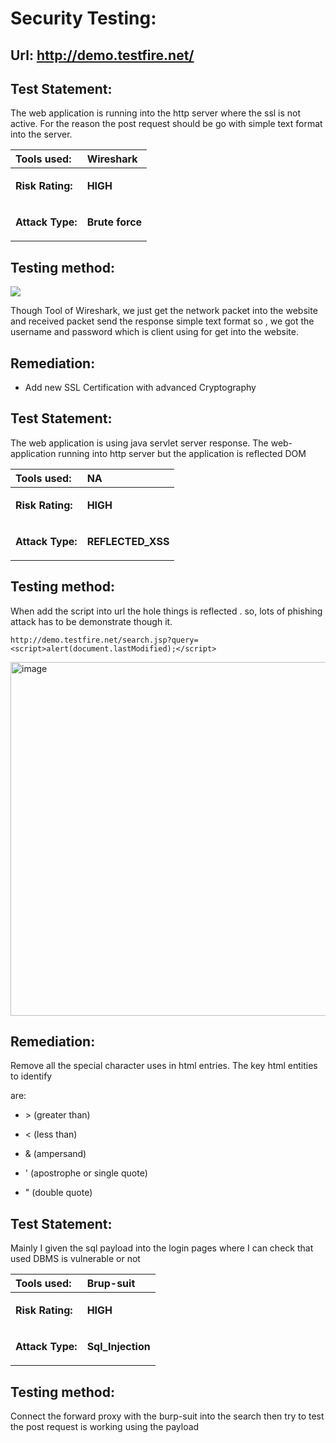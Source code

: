 # Security Testing:
## Url: <http://demo.testfire.net/>
## Test Statement:
The web application  is running into the http server where the ssl is not active. For the reason the post   request should be go with simple text format into the server.  


|**Tools used:**|Wireshark |
| :- | :- |
|<p>**Risk Rating:**  </p><p></p>|<p>**HIGH** </p><p></p>|
|<p>**Attack Type:**</p><p></p>|<p>**Brute force** </p><p></p>|

## **Testing  method:** 
![](Aspose.Words.d33b99ae-7948-4cb5-8bde-6419b985d85d.001.png)            

Though Tool of Wireshark, we just get the network packet into the website and  received packet send the response simple text format so , we got the username and password which is client using for get into the website. 


## Remediation:
* Add new  SSL Certification with advanced Cryptography

## Test Statement:
The web application is using java servlet server response. The web-application running into http server but the application is reflected DOM  

|**Tools used:**|NA|
| :- | :- |
|<p>**Risk Rating:**  </p><p></p>|<p>**HIGH** </p><p></p>|
|<p>**Attack Type:**</p><p></p>|<p>**REFLECTED_XSS**</p><p></p>|

## **Testing  method:** 
When add the script into url the hole things is reflected . so, lots of phishing  attack has to be demonstrate though it. 

`http://demo.testfire.net/search.jsp?query=<script>alert(document.lastModified);</script>`
            
            
 <img width="566" alt="image" src="https://user-images.githubusercontent.com/65080702/177851893-26e6e67b-9b66-42b2-84e1-62c52b91d040.png">

##
## Remediation:
Remove all the special character uses in html entries. The key html entities to identify

are:

* \> (greater than)

* < (less than)

* & (ampersand)

* ' (apostrophe or single quote)

* " (double quote)

## Test Statement:

Mainly I given the sql payload into the login pages where I can check that used DBMS is vulnerable or not 

|**Tools used:**|Brup-suit|
| :- | :- |
|<p>**Risk Rating:**  </p><p></p>|<p>**HIGH** </p><p></p>|
|<p>**Attack Type:**</p><p></p>|<p>**Sql_Injection**</p><p></p>|

## **Testing  method:** 
Connect the forward proxy with  the burp-suit into the search then try to test the post request is working using the payload 






